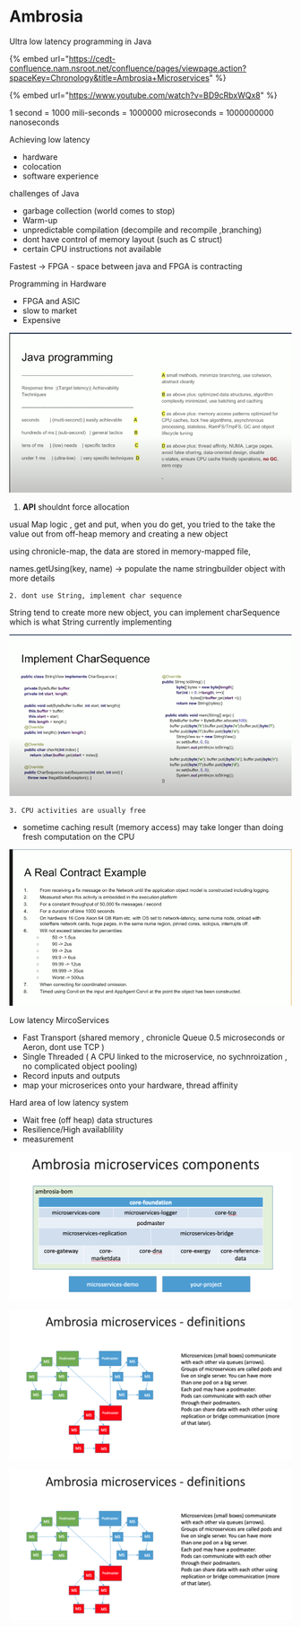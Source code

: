 # Ambrosia

Ultra low latency programming in Java 

{% embed url="https://cedt-confluence.nam.nsroot.net/confluence/pages/viewpage.action?spaceKey=Chronology&title=Ambrosia+Microservices" %}

{% embed url="https://www.youtube.com/watch?v=BD9cRbxWQx8" %}



1 second = 1000 mili-seconds = 1000000 microseconds = 1000000000 nanoseconds 

Achieving low latency 

* hardware
* colocation 
* software experience 

challenges of Java

* garbage collection \(world comes to stop\)
* Warm-up 
* unpredictable compilation \(decompile and recompile ,branching\)
* dont have control of memory layout \(such as C struct\) 
* certain CPU instructions not available 

Fastest -&gt; FPGA - space between java and FPGA is contracting

Programming in Hardware

* FPGA and ASIC
* slow to market 
* Expensive

![low latency programming ](../.gitbook/assets/image%20%28201%29.png)

1. **API** shouldnt force allocation 

 usual Map logic , get and put, when you do get, you tried to the take the value out from off-heap memory and creating a new object

using chronicle-map, the data are stored in memory-mapped file,

names.getUsing\(key, name\) -&gt; populate the name stringbuilder object with more details 

    2. dont use String, implement char sequence 

String tend to create more new object, you can implement charSequence which is what String currently implementing 

![](../.gitbook/assets/image%20%28199%29.png)

    3. CPU activities are usually free 

* sometime caching result \(memory access\) may take longer than doing fresh computation on the CPU



![](../.gitbook/assets/image%20%28200%29.png)



Low latency MircoServices 

* Fast Transport \(shared memory , chronicle Queue 0.5 microseconds or Aeron, dont use TCP \)
* Single Threaded \( A CPU linked to the microservice, no sychnroization , no complicated object pooling\)
* Record inputs and outputs
* map your microserices onto your hardware, thread affinity  



Hard area of low latency system

* Wait free \(off heap\) data structures 
* Resilience/High availablility 
* measurement 



![](../.gitbook/assets/image%20%28108%29.png)

![](../.gitbook/assets/image%20%28177%29.png)

![](../.gitbook/assets/image%20%28163%29.png)



